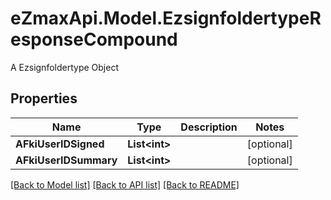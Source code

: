 # eZmaxApi.Model.EzsignfoldertypeResponseCompound
A Ezsignfoldertype Object

## Properties

Name | Type | Description | Notes
------------ | ------------- | ------------- | -------------
**AFkiUserIDSigned** | **List&lt;int&gt;** |  | [optional] 
**AFkiUserIDSummary** | **List&lt;int&gt;** |  | [optional] 

[[Back to Model list]](../README.md#documentation-for-models) [[Back to API list]](../README.md#documentation-for-api-endpoints) [[Back to README]](../README.md)

